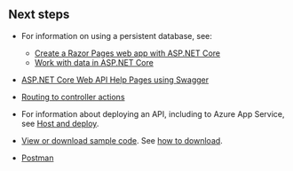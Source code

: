 ## Next steps

* For information on using a persistent database, see:

  * [Create a Razor Pages web app with ASP.NET Core](xref:tutorials/index)
  * [Work with data in ASP.NET Core](xref:data/index)
  
* [ASP.NET Core Web API Help Pages using Swagger](xref:tutorials/web-api-help-pages-using-swagger)
* [Routing to controller actions](xref:mvc/controllers/routing)
* For information about deploying an API, including to Azure App Service, see [Host and deploy](xref:host-and-deploy/index).
* [View or download sample code](https://github.com/aspnet/Docs/tree/master/aspnetcore/tutorials/first-web-api/sample). See [how to download](xref:tutorials/index#how-to-download-a-sample).
* [Postman](https://www.getpostman.com/)
